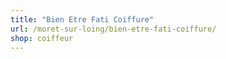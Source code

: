 ```yaml
---
title: "Bien Etre Fati Coiffure"
url: /moret-sur-loing/bien-etre-fati-coiffure/
shop: coiffeur
---
```

